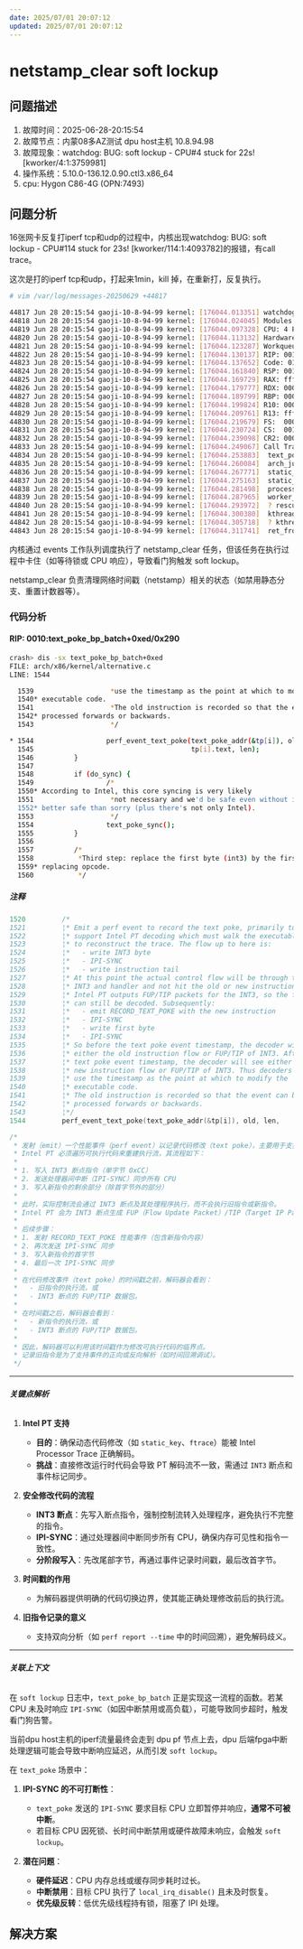 ```yaml
---
date: 2025/07/01 20:07:12
updated: 2025/07/01 20:07:12
---
```


# netstamp_clear soft lockup

## 问题描述

1. 故障时间：2025-06-28-20:15:54
2. 故障节点：内蒙08多AZ测试 dpu host主机 10.8.94.98
3. 故障现象：watchdog: BUG: soft lockup - CPU#4 stuck for 22s! [kworker/4:1:3759981]
4. 操作系统：5.10.0-136.12.0.90.ctl3.x86_64
5. cpu: Hygon C86-4G (OPN:7493)

## 问题分析

16张网卡反复打iperf tcp和udp的过程中，内核出现watchdog: BUG: soft lockup - CPU#114 stuck for 23s! [kworker/114:1:4093782]的报错，有call trace。

这次是打的iperf tcp和udp，打起来1min，kill 掉，在重新打，反复执行。

```bash
# vim /var/log/messages-20250629 +44817

44817 Jun 28 20:15:54 gaoji-10-8-94-99 kernel: [176044.013351] watchdog: BUG: soft lockup - CPU#4 stuck for 22s! [kworker/4:1:3759981]
44818 Jun 28 20:15:54 gaoji-10-8-94-99 kernel: [176044.024045] Modules linked in: vfio_pci vfio_virqfd vfio_iommu_type1 vfio 8021q garp mrp stp llc bonding rfkill sunrpc vfat fat ext4 mbcache jbd2 amd64_edac_mod edac_mce_amd ast      drm_vram_helper drm_ttm_helper i2c_algo_bit kvm_amd ttm ccp drm_kms_helper kvm syscopyarea sysfillrect irqbypass ipmi_ssif sysimgblt sg pcspkr joydev rapl fb_sys_fops ipmi_devintf ngbe cec k10temp i2c_piix4 ipmi_msghandler      i2c_designware_platform i2c_designware_core acpi_cpufreq fuse drm xfs libcrc32c dm_multipath sd_mod t10_pi crct10dif_pclmul crc32_pclmul crc32c_intel ahci ghash_clmulni_intel libahci libata virtio_blk virtio_net net_failove      r failover dm_mirror dm_region_hash dm_log dm_mod
44819 Jun 28 20:15:54 gaoji-10-8-94-99 kernel: [176044.097328] CPU: 4 PID: 3759981 Comm: kworker/4:1 Kdump: loaded Tainted: G             L    5.10.0-136.12.0.90.ctl3.x86_64 #1
44820 Jun 28 20:15:54 gaoji-10-8-94-99 kernel: [176044.113132] Hardware name: Suma MH221/62DC24-C, BIOS 08.03.04.71.18 06/02/2025
44821 Jun 28 20:15:54 gaoji-10-8-94-99 kernel: [176044.123287] Workqueue: events netstamp_clear
44822 Jun 28 20:15:54 gaoji-10-8-94-99 kernel: [176044.130137] RIP: 0010:text_poke_bp_batch+0xed/0x290
44823 Jun 28 20:15:54 gaoji-10-8-94-99 kernel: [176044.137652] Code: 01 00 00 85 c9 74 14 0f b6 86 00 00 00 a1 41 88 04 24 f6 c1 02 0f 85 8d 01 00 00 49 8d 75 01 4c 89 c7 83 c5 01 e8 b3 fa ff ff <49> 63 7d f6 41 0f b6 d6 4c 89 e9       48 8d 74 24 1b 49 89 d0 49 83 c5
44824 Jun 28 20:15:54 gaoji-10-8-94-99 kernel: [176044.161840] RSP: 0018:ffffab073cd0fe10 EFLAGS: 00000286
44825 Jun 28 20:15:54 gaoji-10-8-94-99 kernel: [176044.169729] RAX: ffffffffa18c388e RBX: ffffffffa34ec7fa RCX: 0000000000000000
44826 Jun 28 20:15:54 gaoji-10-8-94-99 kernel: [176044.179777] RDX: 0000000000000000 RSI: 0000000000000004 RDI: ffffd54642400ae8
44827 Jun 28 20:15:54 gaoji-10-8-94-99 kernel: [176044.189799] RBP: 0000000000000001 R08: ffffffffa34ec7ab R09: 00000000000000e0
44828 Jun 28 20:15:54 gaoji-10-8-94-99 kernel: [176044.199824] R10: 0000000000000003 R11: 0000000000000003 R12: ffffab073cd0fe2c
44829 Jun 28 20:15:54 gaoji-10-8-94-99 kernel: [176044.209761] R13: ffffffffa34ec7aa R14: 0000000000000005 R15: ffffffffa34ec7aa
44830 Jun 28 20:15:54 gaoji-10-8-94-99 kernel: [176044.219679] FS:  0000000000000000(0000) GS:ffff905a86000000(0000) knlGS:0000000000000000
44831 Jun 28 20:15:54 gaoji-10-8-94-99 kernel: [176044.230724] CS:  0010 DS: 0000 ES: 0000 CR0: 0000000080050033
44832 Jun 28 20:15:54 gaoji-10-8-94-99 kernel: [176044.239098] CR2: 00007f9f7b74c000 CR3: 000000cc7200a000 CR4: 0000000000350ee0
44833 Jun 28 20:15:54 gaoji-10-8-94-99 kernel: [176044.249067] Call Trace:
44834 Jun 28 20:15:54 gaoji-10-8-94-99 kernel: [176044.253883]  text_poke_finish+0x1b/0x30
44835 Jun 28 20:15:54 gaoji-10-8-94-99 kernel: [176044.260084]  arch_jump_label_transform_apply+0x16/0x30
44836 Jun 28 20:15:54 gaoji-10-8-94-99 kernel: [176044.267771]  static_key_enable_cpuslocked+0x5f/0x90
44837 Jun 28 20:15:54 gaoji-10-8-94-99 kernel: [176044.275163]  static_key_enable+0x16/0x20
44838 Jun 28 20:15:54 gaoji-10-8-94-99 kernel: [176044.281498]  process_one_work+0x1b0/0x350
44839 Jun 28 20:15:54 gaoji-10-8-94-99 kernel: [176044.287965]  worker_thread+0x49/0x310
44840 Jun 28 20:15:54 gaoji-10-8-94-99 kernel: [176044.293972]  ? rescuer_thread+0x370/0x370
44841 Jun 28 20:15:54 gaoji-10-8-94-99 kernel: [176044.300380]  kthread+0xfe/0x140
44842 Jun 28 20:15:54 gaoji-10-8-94-99 kernel: [176044.305718]  ? kthread_park+0x90/0x90
44843 Jun 28 20:15:54 gaoji-10-8-94-99 kernel: [176044.311741]  ret_from_fork+0x22/0x30
```

内核通过 events 工作队列调度执行了 netstamp_clear 任务，但该任务在执行过程中卡住（如等待锁或 CPU 响应），导致看门狗触发 soft lockup。

netstamp_clear 负责清理网络时间戳（netstamp）相关的状态（如禁用静态分支、重置计数器等）。

### 代码分析

#### RIP: 0010:text_poke_bp_batch+0xed/0x290

```bash
crash> dis -sx text_poke_bp_batch+0xed
FILE: arch/x86/kernel/alternative.c
LINE: 1544

  1539                   *use the timestamp as the point at which to modify the
  1540* executable code.
  1541                   *The old instruction is recorded so that the event can be
  1542* processed forwards or backwards.
  1543                   */

* 1544                  perf_event_text_poke(text_poke_addr(&tp[i]), old, len,
  1545                                       tp[i].text, len);
  1546          }
  1547
  1548          if (do_sync) {
  1549                  /*
  1550* According to Intel, this core syncing is very likely
  1551                   *not necessary and we'd be safe even without it. But
  1552* better safe than sorry (plus there's not only Intel).
  1553                   */
  1554                  text_poke_sync();
  1555          }
  1556
  1557          /*
  1558           *Third step: replace the first byte (int3) by the first byte of
  1559* replacing opcode.
  1560           */
```

##### 注释

```c
1520         /*
1521         ¦* Emit a perf event to record the text poke, primarily to
1522         ¦* support Intel PT decoding which must walk the executable code
1523         ¦* to reconstruct the trace. The flow up to here is:
1524         ¦*   - write INT3 byte
1525         ¦*   - IPI-SYNC
1526         ¦*   - write instruction tail
1527         ¦* At this point the actual control flow will be through the
1528         ¦* INT3 and handler and not hit the old or new instruction.
1529         ¦* Intel PT outputs FUP/TIP packets for the INT3, so the flow
1530         ¦* can still be decoded. Subsequently:
1531         ¦*   - emit RECORD_TEXT_POKE with the new instruction
1532         ¦*   - IPI-SYNC
1533         ¦*   - write first byte
1534         ¦*   - IPI-SYNC
1535         ¦* So before the text poke event timestamp, the decoder will see
1536         ¦* either the old instruction flow or FUP/TIP of INT3. After the
1537         ¦* text poke event timestamp, the decoder will see either the
1538         ¦* new instruction flow or FUP/TIP of INT3. Thus decoders can
1539         ¦* use the timestamp as the point at which to modify the
1540         ¦* executable code.
1541         ¦* The old instruction is recorded so that the event can be
1542         ¦* processed forwards or backwards.
1543         ¦*/
1544         perf_event_text_poke(text_poke_addr(&tp[i]), old, len,
```

```c
/*
 * 发射（emit）一个性能事件（perf event）以记录代码修改（text poke），主要用于支持 Intel PT（Processor Trace）的解码。
 * Intel PT 必须遍历可执行代码来重建执行流，其流程如下：
 * 
 * 1. 写入 INT3 断点指令（单字节 0xCC）
 * 2. 发送处理器间中断（IPI-SYNC）同步所有 CPU
 * 3. 写入新指令的剩余部分（除首字节外的部分）
 * 
 * 此时，实际控制流会通过 INT3 断点及其处理程序执行，而不会执行旧指令或新指令。
 * Intel PT 会为 INT3 断点生成 FUP（Flow Update Packet）/TIP（Target IP Packet）数据包，因此执行流仍可被解码。
 * 
 * 后续步骤：
 * 1. 发射 RECORD_TEXT_POKE 性能事件（包含新指令内容）
 * 2. 再次发送 IPI-SYNC 同步
 * 3. 写入新指令的首字节
 * 4. 最后一次 IPI-SYNC 同步
 * 
 * 在代码修改事件（text poke）的时间戳之前，解码器会看到：
 *   - 旧指令的执行流，或
 *   - INT3 断点的 FUP/TIP 数据包。
 * 
 * 在时间戳之后，解码器会看到：
 *   - 新指令的执行流，或
 *   - INT3 断点的 FUP/TIP 数据包。
 * 
 * 因此，解码器可以利用该时间戳作为修改可执行代码的临界点。
 * 记录旧指令是为了支持事件的正向或反向解析（如时间回溯调试）。
 */
```

---

###### **关键点解析**

1. **Intel PT 支持**  
   - **目的**：确保动态代码修改（如 `static_key`、`ftrace`）能被 Intel Processor Trace 正确解码。
   - **挑战**：直接修改运行时代码会导致 PT 解码流不一致，需通过 `INT3` 断点和事件标记同步。

2. **安全修改代码的流程**  
   - **INT3 断点**：先写入断点指令，强制控制流转入处理程序，避免执行不完整的指令。
   - **IPI-SYNC**：通过处理器间中断同步所有 CPU，确保内存可见性和指令一致性。
   - **分阶段写入**：先改尾部字节，再通过事件记录时间戳，最后改首字节。

3. **时间戳的作用**  
   - 为解码器提供明确的代码切换边界，使其能正确处理修改前后的执行流。

4. **旧指令记录的意义**  
   - 支持双向分析（如 `perf report --time` 中的时间回溯），避免解码歧义。

---

###### **关联上下文**

在 `soft lockup` 日志中，`text_poke_bp_batch` 正是实现这一流程的函数。若某 CPU 未及时响应 `IPI-SYNC`（如因中断禁用或高负载），可能导致同步超时，触发看门狗告警。

当前dpu host主机的iperf流量最终会走到 dpu pf 节点上去，dpu 后端fpga中断处理逻辑可能会导致中断响应延迟，从而引发 `soft lockup`。

在 `text_poke` 场景中：

1. **IPI-SYNC 的不可打断性**：  
   - `text_poke` 发送的 `IPI-SYNC` 要求目标 CPU 立即暂停并响应，**通常不可被中断**。
   - 若目标 CPU 因死锁、长时间中断禁用或硬件故障未响应，会触发 `soft lockup`。

2. **潜在问题**：  
   - **硬件延迟**：CPU 内存总线或缓存同步耗时过长。
   - **中断禁用**：目标 CPU 执行了 `local_irq_disable()` 且未及时恢复。
   - **优先级反转**：低优先级线程持有锁，阻塞了 IPI 处理。

## 解决方案

